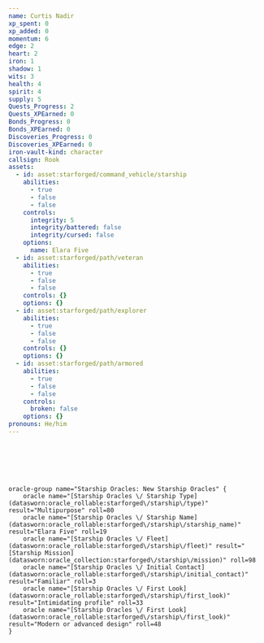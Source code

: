 ```yaml
---
name: Curtis Nadir
xp_spent: 0
xp_added: 0
momentum: 6
edge: 2
heart: 2
iron: 1
shadow: 1
wits: 3
health: 4
spirit: 4
supply: 5
Quests_Progress: 2
Quests_XPEarned: 0
Bonds_Progress: 0
Bonds_XPEarned: 0
Discoveries_Progress: 0
Discoveries_XPEarned: 0
iron-vault-kind: character
callsign: Rook
assets:
  - id: asset:starforged/command_vehicle/starship
    abilities:
      - true
      - false
      - false
    controls:
      integrity: 5
      integrity/battered: false
      integrity/cursed: false
    options:
      name: Elara Five
  - id: asset:starforged/path/veteran
    abilities:
      - true
      - false
      - false
    controls: {}
    options: {}
  - id: asset:starforged/path/explorer
    abilities:
      - true
      - false
      - false
    controls: {}
    options: {}
  - id: asset:starforged/path/armored
    abilities:
      - true
      - false
      - false
    controls:
      broken: false
    options: {}
pronouns: He/him
---
```



```iron-vault-character-info
```

```iron-vault-character-stats
```

```iron-vault-character-meters
```

```iron-vault-character-special-tracks
```

```iron-vault-character-impacts
```

```iron-vault-character-assets
```

```iron-vault-mechanics
oracle-group name="Starship Oracles: New Starship Oracles" {
    oracle name="[Starship Oracles \/ Starship Type](datasworn:oracle_rollable:starforged\/starship\/type)" result="Multipurpose" roll=80
    oracle name="[Starship Oracles \/ Starship Name](datasworn:oracle_rollable:starforged\/starship\/starship_name)" result="Elara Five" roll=19
    oracle name="[Starship Oracles \/ Fleet](datasworn:oracle_rollable:starforged\/starship\/fleet)" result="[Starship Mission](datasworn:oracle_collection:starforged\/starship\/mission)" roll=98
    oracle name="[Starship Oracles \/ Initial Contact](datasworn:oracle_rollable:starforged\/starship\/initial_contact)" result="Familiar" roll=3
    oracle name="[Starship Oracles \/ First Look](datasworn:oracle_rollable:starforged\/starship\/first_look)" result="Intimidating profile" roll=33
    oracle name="[Starship Oracles \/ First Look](datasworn:oracle_rollable:starforged\/starship\/first_look)" result="Modern or advanced design" roll=48
}
```

